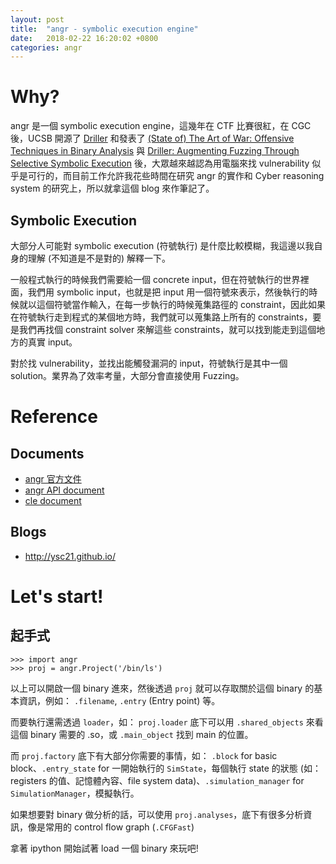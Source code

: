 ```yaml
---
layout: post
title:  "angr - symbolic execution engine"
date:   2018-02-22 16:20:02 +0800
categories: angr
---
```


# Why?

angr 是一個 symbolic execution engine，這幾年在 CTF 比賽很紅，在 CGC 後，UCSB 開源了 [Driller](https://github.com/shellphish/driller) 和發表了 [(State of) The Art of War: Offensive Techniques in Binary Analysis](https://www.cs.ucsb.edu/~vigna/publications/2016_SP_angrSoK.pdf) 與  [Driller: Augmenting Fuzzing Through Selective Symbolic Execution](http://cs.ucsb.edu/~chris/research/doc/ndss16_driller.pdf) 後，大眾越來越認為用電腦來找 vulnerability 似乎是可行的，而目前工作允許我花些時間在研究 angr 的實作和 Cyber reasoning system 的研究上，所以就拿這個 blog 來作筆記了。

## Symbolic Execution

大部分人可能對 symbolic execution (符號執行) 是什麼比較模糊，我這邊以我自身的理解 (不知道是不是對的) 解釋一下。

一般程式執行的時候我們需要給一個 concrete input，但在符號執行的世界裡面，我們用 symbolic input，也就是把 input 用一個符號來表示，然後執行的時候就以這個符號當作輸入，在每一步執行的時候蒐集路徑的 constraint，因此如果在符號執行走到程式的某個地方時，我們就可以蒐集路上所有的 constraints，要是我們再找個 constraint solver 來解這些 constraints，就可以找到能走到這個地方的真實 input。

對於找 vulnerability，並找出能觸發漏洞的 input，符號執行是其中一個 solution。業界為了效率考量，大部分會直接使用 Fuzzing。

# Reference

## Documents
- [angr 官方文件](https://docs.angr.io/)
- [angr API document](http://angr.io/api-doc/angr.html)
- [cle document](http://angr.io/api-doc/cle.html)

## Blogs
- http://ysc21.github.io/

# Let's start!

## 起手式

```
>>> import angr
>>> proj = angr.Project('/bin/ls')
```

以上可以開啟一個 binary 進來，然後透過 ```proj``` 就可以存取關於這個 binary 的基本資訊，例如： ```.filename```, ```.entry``` (Entry point) 等。

而要執行還需透過 ```loader```，如： ```proj.loader``` 底下可以用 ```.shared_objects``` 來看這個 binary 需要的 .so，或 ```.main_object``` 找到 main 的位置。

而 ```proj.factory``` 底下有大部分你需要的事情，如： ```.block``` for basic block、```.entry_state``` for 一開始執行的 ```SimState```，每個執行 state 的狀態 (如：registers 的值、記憶體內容、file system data)、```.simulation_manager``` for ```SimulationManager```，模擬執行。

如果想要對 binary 做分析的話，可以使用 ```proj.analyses```，底下有很多分析資訊，像是常用的 control flow graph (```.CFGFast```)

拿著 ipython 開始試著 load 一個 binary 來玩吧!
